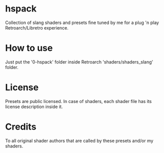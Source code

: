 # hspack
Collection of slang shaders and presets fine tuned by me for a plug 'n play Retroarch/Libretro experience.

# How to use
Just put the '0-hspack' folder inside Retroarch 'shaders/shaders_slang' folder.

# License
Presets are public licensed. In case of shaders, each shader file has its license description inside it.

# Credits
To all original shader authors that are called by these presets and/or my shaders.
